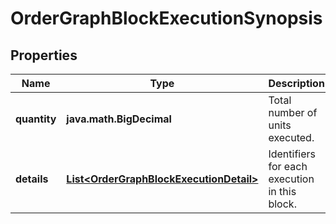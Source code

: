 

# OrderGraphBlockExecutionSynopsis


## Properties

| Name | Type | Description | Notes |
|------------ | ------------- | ------------- | -------------|
|**quantity** | **java.math.BigDecimal** | Total number of units executed. |  |
|**details** | [**List&lt;OrderGraphBlockExecutionDetail&gt;**](OrderGraphBlockExecutionDetail.md) | Identifiers for each execution in this block. |  |



